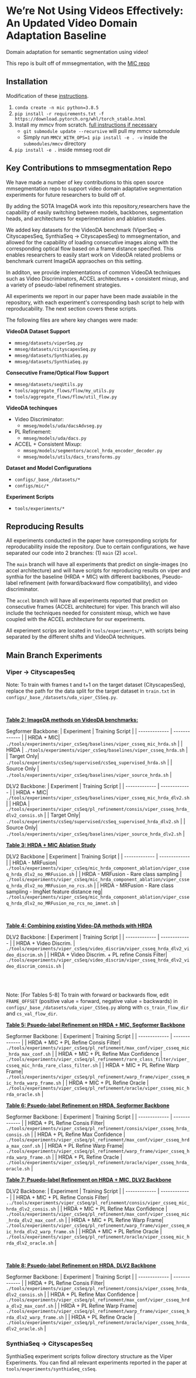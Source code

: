 # We’re Not Using Videos Effectively: An Updated Video Domain Adaptation Baseline
Domain adaptation for semantic segmentation using video!

This repo is built off of mmsegmentation, with the [MIC repo](https://github.com/lhoyer/MIC/tree/master)

## Installation
Modification of these [instructions](https://github.com/lhoyer/MIC/tree/master/seg).

1. `conda create -n mic python=3.8.5`
2. `pip install -r requirements.txt -f https://download.pytorch.org/whl/torch_stable.html`
3. Install my mmcv from scratch.  [full instructions if necessary](https://mmcv.readthedocs.io/en/latest/get_started/build.html)
    - `git submodule update --recursive` will pull my mmcv submodule
    - Simply run `MMCV_WITH_OPS=1 pip install -e . -v` inside the `submodules/mmcv` directory
4. `pip install -e .` inside mmseg root dir


## Key Contributions to mmsegmentation Repo
We have made a number of key contributions to this open source mmsegmentation repo to support video domain adaptative segmentation experiments for future researchers to build off of. 

By adding the SOTA ImageDA work into this repository,researchers have the capability of easily switching between models, backbones, segmentation heads, and architectures for experimentation and ablation studies.

We added key datasets for the VideoDA benchmark (ViperSeq -> CityscapesSeq, SynthiaSeq -> CityscapesSeq) to mmsegmentation, and allowed for the capability of loading consecutive images along with the corresponding optical flow based on a frame distance specified. This enables researchers to easily start work on VideoDA related problems or benchmark current ImageDA appraoches on this setting.

In additon, we provide implementations of common VideoDA techniques such as Video Discriminators, ACCEL architectures + consistent mixup, and a variety of pseudo-label refinement strategies.

All experiments we report in our paper have been made avaiabile in the repository, with each experiment's corresponding bash script to help with reproducability. The next section covers these scripts.

The following files are where key changes were made:

**VideoDA Dataset Support**
- `mmseg/datasets/viperSeq.py`
- `mmseg/datasets/cityscapesSeq.py`
- `mmseg/datasets/SynthiaSeq.py`
- `mmseg/datasets/SynthiaSeq.py`

**Consecutive Frame/Optical Flow Support**
- `mmseg/datasets/seqUtils.py`
- `tools/aggregate_flows/flow/my_utils.py`
- `tools/aggregate_flows/flow/util_flow.py`

**VideoDA techinques**
- Video Discriminator:
    - `mmseg/models/uda/dacsAdvseg.py`
- PL Refinement:
    - `mmseg/models/uda/dacs.py`
- ACCEL + Consistent Mixup:
    - `mmseg/models/segmentors/accel_hrda_encoder_decoder.py`
    - `mmseg/models/utils/dacs_transforms.py`

**Dataset and Model Configurations**
- `configs/_base_/datasets/*`
- `configs/mic/*`

**Experiment Scripts**
- `tools/experiments/*`



## Reproducing Results

All experiments conducted in the paper have corresponding scripts for reproducability inside the repository. Due to certain configurations, we have separated our code into 2 branches: (1) `main` (2) `accel`.

The `main` branch will have all experiments that predict on single-images (no accel architecture) and will have scripts for reproducing results on viper and synthia for the baseline (HRDA + MIC) with different backbones, Pseudo-label refinement (with forward/backward flow compatibility), and video discriminator.

The `accel` branch will have all experiments reported that predict on consecutive frames (ACCEL architecture) for viper. This branch will also include the techniques needed for consistent mixup, which we have coupled with the ACCEL architecture for our experiments.

All experiment scrips are located in `tools/experiments/*`, with scripts being separated by the different shifts and VideoDA techniques.


## Main Branch Experiments

### Viper -> CityscapesSeq

Note: To train with frames t and t+1 on the target dataset (CityscapesSeq), replace the path for the data split for the target dataset in `train.txt` in `configs/_base_/datasets/uda_viper_CSSeq.py`.

<br>

<ins>**Table 2: ImageDA methods on VideoDA benchmarks:**</ins>

Segformer Backbone:
| Experiment | Training Script |
| ------------- | ------------- |
| HRDA + MIC| `./tools/experiments/viper_csSeq/baselines/viper_csseq_mic_hrda.sh` |
| HRDA | `./tools/experiments/viper_csSeq/baselines/viper_csseq_hrda.sh` |
| Target Only| `./tools/experiments/csSeq/supervised/csSeq_supervised_hrda.sh` |
| Source Only | `./tools/experiments/viper_csSeq/baselines/viper_source_hrda.sh` |


DLV2 Backbone:
| Experiment | Training Script |
| ------------- | ------------- |
| HRDA + MIC| `./tools/experiments/viper_csSeq/baselines/viper_csseq_mic_hrda_dlv2.sh` |
| HRDA | `./tools/experiments/viper_csSeq/pl_refinement/consis/viper_csseq_hrda_dlv2_consis.sh` |
| Target Only| `./tools/experiments/csSeq/supervised/csSeq_supervised_hrda_dlv2.sh` |
| Source Only| `./tools/experiments/viper_csSeq/baselines/viper_source_hrda_dlv2.sh` |
<br>

<ins>**Table 3: HRDA + MIC Ablation Study**</ins>

DLV2 Backbone
| Experiment | Training Script |
| ------------- | ------------- |
| HRDA - MRFusion| `./tools/experiments/viper_csSeq/mic_hrda_component_ablation/viper_csseq_hrda_dlv2_no_MRFusion.sh` |
| HRDA - MRFusion - Rare class sampling | `./tools/experiments/viper_csSeq/mic_hrda_component_ablation/viper_csseq_hrda_dlv2_no_MRFusion_no_rcs.sh` |
| HRDA - MRFusion - Rare class sampling - ImgNet feature distance reg| `./tools/experiments/viper_csSeq/mic_hrda_component_ablation/viper_csseq_hrda_dlv2_no_MRFusion_no_rcs_no_imnet.sh` |

<br>

<ins>**Table 4: Combining existing Video-DA methods with HRDA**</ins>


DLV2 Backbone:
| Experiment | Training Script |
| ------------- | ------------- |
| HRDA + Video Discrim. | `./tools/experiments/viper_csSeq/video_discrim/viper_csseq_hrda_dlv2_video_discrim.sh` |
| HRDA + Video Discrim. + PL refine Consis Filter| `./tools/experiments/viper_csSeq/video_discrim/viper_csseq_hrda_dlv2_video_discrim_consis.sh` |

<br>
<br>


Note: [For Tables 5-8] To train with forward or backwards flow, edit `FRAME_OFFSET` (positive value = forward, negative value = backwards) in `configs/_base_/datasets/uda_viper_CSSeq.py` along with `cs_train_flow_dir` and `cs_val_flow_dir`.

<ins>**Table 5: Psuedo-label Refinement on HRDA + MIC, Segformer Backbone**</ins>

Segformer Backbone:
| Experiment | Training Script |
| ------------- | ------------- |
| HRDA + MIC + PL Refine Consis Filter| `./tools/experiments/viper_csSeq/pl_refinement/max_conf/viper_csseq_mic_hrda_max_conf.sh` |
| HRDA + MIC + PL Refine Max Confidence | `./tools/experiments/viper_csSeq/pl_refinement/rare_class_filter/viper_csseq_mic_hrda_rare_class_filter.sh` |
| HRDA + MIC + PL Refine Warp Frame| `./tools/experiments/viper_csSeq/pl_refinement/warp_frame/viper_csseq_mic_hrda_warp_frame.sh` |
| HRDA + MIC + PL Refine Oracle | `./tools/experiments/viper_csSeq/pl_refinement/oracle/viper_csseq_mic_hrda_oracle.sh` |
<br>

<ins>**Table 6: Psuedo-label Refinement on HRDA, Segformer Backbone**</ins>

Segformer Backbone:
| Experiment | Training Script |
| ------------- | ------------- |
| HRDA + PL Refine Consis Filter| `./tools/experiments/viper_csSeq/pl_refinement/consis/viper_csseq_hrda_consis.sh` |
| HRDA + PL Refine Max Confidence | `./tools/experiments/viper_csSeq/pl_refinement/max_conf/viper_csseq_hrda_max_conf.sh` |
| HRDA + PL Refine Warp Frame| `./tools/experiments/viper_csSeq/pl_refinement/warp_frame/viper_csseq_hrda_warp_frame.sh` |
| HRDA + PL Refine Oracle | `./tools/experiments/viper_csSeq/pl_refinement/oracle/viper_csseq_hrda_oracle.sh` |
<br>

<ins>**Table 7: Psuedo-label Refinement on HRDA + MIC, DLV2 Backbone**</ins>

DLV2 Backbone:
| Experiment | Training Script |
| ------------- | ------------- |
| HRDA + MIC + PL Refine Consis Filter| `../tools/experiments/viper_csSeq/pl_refinement/consis/viper_csseq_mic_hrda_dlv2_consis.sh` |
| HRDA + MIC + PL Refine Max Confidence | `./tools/experiments/viper_csSeq/pl_refinement/max_conf/viper_csseq_mic_hrda_dlv2_max_conf.sh` |
| HRDA + MIC + PL Refine Warp Frame| `./tools/experiments/viper_csSeq/pl_refinement/warp_frame/viper_csseq_mic_hrda_dlv2_warp_frame.sh` |
| HRDA + MIC + PL Refine Oracle | `./tools/experiments/viper_csSeq/pl_refinement/oracle/viper_csseq_mic_hrda_dlv2_oracle.sh` |

<br>

<ins>**Table 8: Psuedo-label Refinement on HRDA, DLV2 Backbone**</ins>

Segformer Backbone:
| Experiment | Training Script |
| ------------- | ------------- |
| HRDA + PL Refine Consis Filter| `./tools/experiments/viper_csSeq/pl_refinement/consis/viper_csseq_hrda_dlv2_consis.sh` |
| HRDA + PL Refine Max Confidence | `./tools/experiments/viper_csSeq/pl_refinement/max_conf/viper_csseq_hrda_dlv2_max_conf.sh` |
| HRDA + PL Refine Warp Frame| `./tools/experiments/viper_csSeq/pl_refinement/warp_frame/viper_csseq_hrda_dlv2_warp_frame.sh` |
| HRDA + PL Refine Oracle | `./tools/experiments/viper_csSeq/pl_refinement/oracle/viper_csseq_hrda_dlv2_oracle.sh` |

### SynthiaSeq -> CityscapesSeq

SynthiaSeq experiment scripts follow directory structure as the Viper Experiments. You can find all relevant experiments reported in the paper at `tools/experiments/synthiaSeq_csSeq`.





